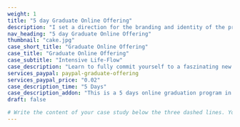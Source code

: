 ```yaml
---
weight: 1
title: "5 day Graduate Online Offering"
description: "I set a direction for the branding and identity of the product and crafted a functioning prototype ready for usability testing and development."
nav_heading: "5 day Graduate Online Offering"
thumbnail: "cake.jpg"
case_short_title: "Graduate Online Offering"
case_title: "Graduate Online Offering"
case_subtitle: "Intensive Life-Flow"
case_description: "Learn to fully commit yourself to a faszinating new way to feel your body, your self and to enrich your life with a new set of possibilities and chances. " 
services_paypal: paypal-graduate-offering
services_paypal_price: "0.02"
case_description_time: "5 Days"
case_description_addon: "This is a 5 days online graduation program in which you will learn the tricks of food combining and simple recipes for optimum health and wellness."
draft: false

# Write the content of your case study below the three dashed lines. You can use markdown and raw HTML.
---
```

